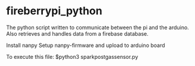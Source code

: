 # fireberrypi_python
The python script written to communicate between the pi and the arduino. Also retrieves and handles data from a firebase database.


Install nanpy
Setup nanpy-firmware and upload to arduino board

To execute this file: 
$python3 sparkpostgassensor.py
